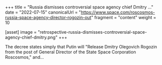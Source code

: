 +++
title = "Russia dismisses controversial space agency chief Dmitry ..."
date = "2022-07-15"
canonicalUrl = "https://www.space.com/roscosmos-russia-space-agency-director-rogozin-out"
fragment = "content"
weight = 10

[asset]
    image = "retrospective-russia-dismisses-controversial-space-agency-chief-dmitry.png"
+++

The decree states simply that Putin will "Release Dmitry Olegovich Rogozin 
from the post of General Director of the State Space Corporation 
Roscosmos," and...
